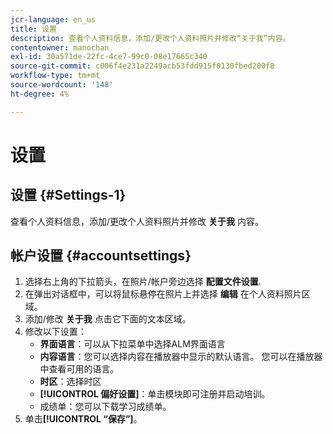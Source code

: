 ```yaml
---
jcr-language: en_us
title: 设置
description: 查看个人资料信息，添加/更改个人资料照片并修改“关于我”内容。
contentowner: manochan
exl-id: 30a571de-22fc-4ce7-99c0-08e17665c340
source-git-commit: c006f4e231a2249acb53fdd915f0130fbed200f8
workflow-type: tm+mt
source-wordcount: '148'
ht-degree: 4%

---
```


# 设置

## 设置 {#Settings-1}

查看个人资料信息，添加/更改个人资料照片并修改 **关于我** 内容。

## 帐户设置 {#accountsettings}

1. 选择右上角的下拉箭头，在照片/帐户旁边选择 **配置文件设置**.
1. 在弹出对话框中，可以将鼠标悬停在照片上并选择 **编辑** 在个人资料照片区域。
1. 添加/修改 **关于我** 点击它下面的文本区域。
1. 修改以下设置：
   * **界面语言**：可以从下拉菜单中选择ALM界面语言
   * **内容语言**：您可以选择内容在播放器中显示的默认语言。 您可以在播放器中查看可用的语言。
   * **时区**：选择时区
   * **[!UICONTROL 偏好设置]**：单击模块即可注册并启动培训。
   * 成绩单：您可以下载学习成绩单。
1. 单击&#x200B;**[!UICONTROL “保存”]**。
